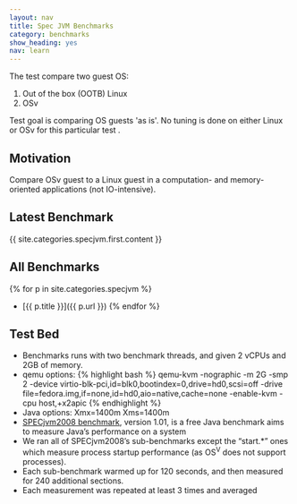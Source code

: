 ```yaml
---
layout: nav
title: Spec JVM Benchmarks
category: benchmarks
show_heading: yes
nav: learn
---
```


The test compare two guest OS:

1. Out of the box (OOTB) Linux
2. OSv

Test goal is comparing  OS guests 'as is'.
No tuning is done on either Linux or OSv for this particular test .

## Motivation
Compare OSv guest to a Linux guest in a computation- and memory-oriented applications (not IO-intensive).


## Latest Benchmark
{{ site.categories.specjvm.first.content }}

## All Benchmarks
{% for p in site.categories.specjvm %}
* [{{ p.title }}]({{ p.url }})
{% endfor %}

## Test Bed

* Benchmarks runs with two benchmark threads, and given 2 vCPUs and 2GB of memory. 
* qemu options: 
{% highlight bash %}
    qemu-kvm -nographic -m 2G -smp 2 -device virtio-blk-pci,id=blk0,bootindex=0,drive=hd0,scsi=off -drive file=fedora.img,if=none,id=hd0,aio=native,cache=none -enable-kvm -cpu host,+x2apic
{% endhighlight %}
* Java options: Xmx=1400m Xms=1400m
* [SPECjvm2008 benchmark](http://www.spec.org/jvm2008/), version 1.01, is a free Java benchmark aims to measure Java’s performance on a system
* We ran all of SPECjvm2008’s sub-benchmarks except the “start.*” ones which measure process startup performance (as OS<sup>V</sup> does not support processes). 
* Each sub-benchmark warmed up for 120 seconds, and then measured for 240 additional sections. 
* Each measurement was repeated at least 3 times and averaged
